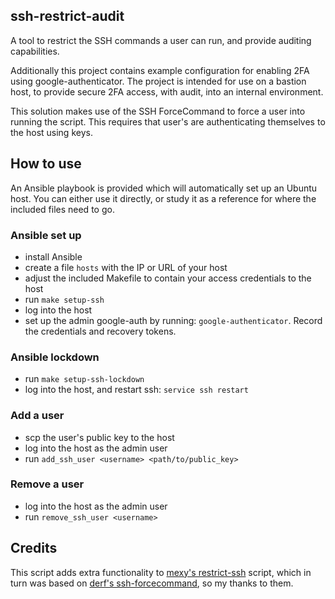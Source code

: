 ssh-restrict-audit
------

A tool to restrict the SSH commands a user can run, and provide auditing capabilities.

Additionally this project contains example configuration for enabling 2FA using google-authenticator. The project is intended for use on a bastion host, to provide secure 2FA access, with audit, into an internal environment.

This solution makes use of the SSH ForceCommand to force a user into running the script. This requires that user's are authenticating themselves to the host using keys.

## How to use

An Ansible playbook is provided which will automatically set up an Ubuntu host. You can either use it directly, or study it as a reference for where the included files need to go.

### Ansible set up

* install Ansible
* create a file `hosts` with the IP or URL of your host
* adjust the included Makefile to contain your access credentials to the host
* run `make setup-ssh`
* log into the host
* set up the admin google-auth by running: `google-authenticator`. Record the credentials and recovery tokens.

### Ansible lockdown

* run `make setup-ssh-lockdown`
* log into the host, and restart ssh: `service ssh restart`

### Add a user

* scp the user's public key to the host
* log into the host as the admin user
* run `add_ssh_user <username> <path/to/public_key>`

### Remove a user

* log into the host as the admin user
* run `remove_ssh_user <username>`

## Credits

This script adds extra functionality to [mexy's restrict-ssh](https://github.com/mxey/ssh-restrict) script, which in turn was based on [derf's ssh-forcecommand](https://github.com/derf/ssh-forcecommand), so my thanks to them.
